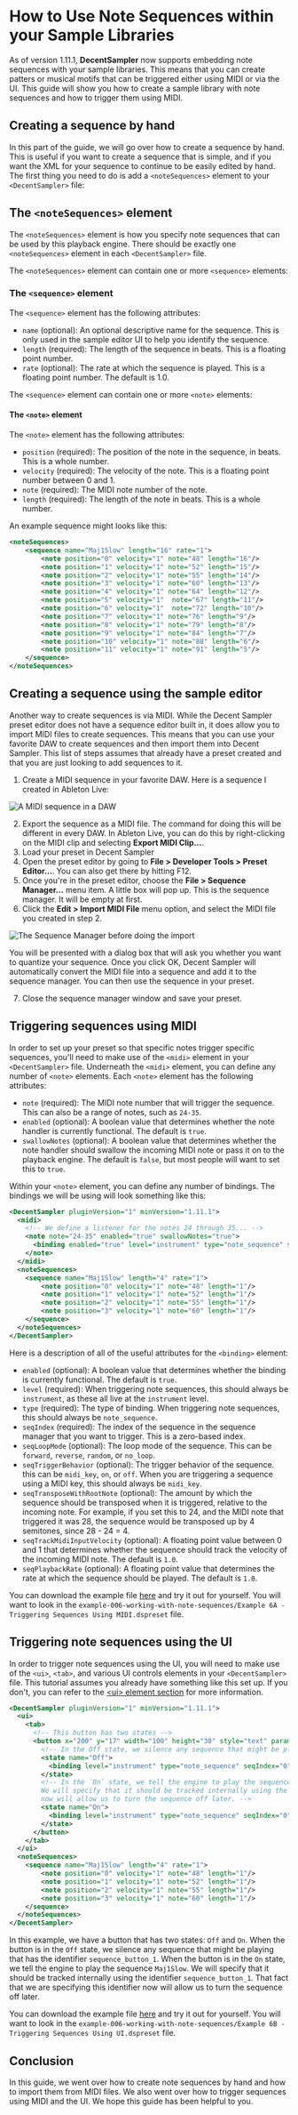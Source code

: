 # How to Use Note Sequences within your Sample Libraries

As of version 1.11.1, **DecentSampler** now supports embedding note sequences with your sample libraries. This means that you can create patters or musical motifs that can be triggered either using MIDI or via the UI. This guide will show you how to create a sample library with note sequences and how to trigger them using MIDI.

## Creating a sequence by hand

In this part of the guide, we will go over how to create a sequence by hand. This is useful if you want to create a sequence that is simple, and if you want the XML for your sequence to continue to be easily edited by hand. The first thing you need to do is add a `<noteSequences>` element to your `<DecentSampler>` file:

## The `<noteSequences>` element

The `<noteSequences>` element is how you specify note sequences that can be used by this playback engine. There should be exactly one `<noteSequences>` element in each `<DecentSampler>` file.

The `<noteSequences>` element can contain one or more `<sequence>` elements:

### The `<sequence>` element

The `<sequence>` element has the following attributes:

- `name` (optional): An optional descriptive name for the sequence. This is only used in the sample editor UI to help you identify the sequence.
- `length` (required): The length of the sequence in beats. This is a floating point number.
- `rate` (optional): The rate at which the sequence is played. This is a floating point number. The default is 1.0.

The `<sequence>` element can contain one or more `<note>` elements:

#### The `<note>` element

The `<note>` element has the following attributes:

- `position` (required): The position of the note in the sequence, in beats. This is a whole number.
- `velocity` (required): The velocity of the note. This is a floating point number between 0 and 1.
- `note` (required): The MIDI note number of the note.
- `length` (required): The length of the note in beats. This is a whole number.

An example sequence might looks like this:

```xml
<noteSequences>
    <sequence name="Maj1Slow" length="16" rate="1">
        <note position="0" velocity="1" note="48" length="16"/>
        <note position="1" velocity="1" note="52" length="15"/>
        <note position="2" velocity="1" note="55" length="14"/>
        <note position="3" velocity="1" note="60" length="13"/>
        <note position="4" velocity="1" note="64" length="12"/>
        <note position="5" velocity="1"  note="67" length="11"/>
        <note position="6" velocity="1"  note="72" length="10"/>
        <note position="7" velocity="1" note="76" length="9"/>
        <note position="8" velocity="1" note="79" length="8"/>
        <note position="9" velocity="1" note="84" length="7"/>
        <note position="10" velocity="1" note="88" length="6"/>
        <note position="11" velocity="1" note="91" length="5"/>
    </sequence>
</noteSequences>
```

## Creating a sequence using the sample editor

Another way to create sequences is via MIDI. While the Decent Sampler preset editor does not have a sequence editor built in, it does allow you to import MIDI files to create sequences. This means that you can use your favorite DAW to create sequences and then import them into Decent Sampler. This list of steps assumes that already have a preset created and that you are just looking to add sequences to it.

1. Create a MIDI sequence in your favorite DAW. Here is a sequence I created in Ableton Live:

![A MIDI sequence in a DAW](_static/images/AbletonLiveMIDISequence.jpg)

2. Export the sequence as a MIDI file. The command for doing this will be different in every DAW. In Ableton Live, you can do this by right-clicking on the MIDI clip and selecting **Export MIDI Clip...**.
3. Load your preset in Decent Sampler
4. Open the preset editor by going to **File > Developer Tools > Preset Editor...**. You can also get there by hitting F12.
5. Once you're in the preset editor, choose the **File > Sequence Manager...** menu item. A little box will pop up. This is the sequence manager. It will be empty at first.
6. Click the **Edit > Import MIDI File** menu option, and select the MIDI file you created in step 2.

![The Sequence Manager before doing the import](_static/images/SequenceManagerBeforeImport.jpg)

You will be presented with a dialog box that will ask you whether you want to quantize your sequence. Once you click OK, Decent Sampler will automatically convert the MIDI file into a sequence and add it to the sequence manager. You can then use the sequence in your preset.

7. Close the sequence manager window and save your preset.

## Triggering sequences using MIDI

In order to set up your preset so that specific notes trigger specific sequences, you'll need to make use of the `<midi>` element in your `<DecentSampler>` file. Underneath the `<midi>` element, you can define any number of `<note>` elements. Each `<note>` element has the following attributes:

- `note` (required): The MIDI note number that will trigger the sequence. This can also be a range of notes, such as `24-35`.
- `enabled` (optional): A boolean value that determines whether the note handler is currently functional. The default is `true`.
- `swallowNotes` (optional): A boolean value that determines whether the note handler should swallow the incoming MIDI note or pass it on to the playback engine. The default is `false`, but most people will want to set this to `true`.

Within your `<note>` element, you can define any number of bindings. The bindings we will be using will look something like this:
    
```xml
<DecentSampler pluginVersion="1" minVersion="1.11.1">
  <midi>
    <!-- We define a listener for the notes 24 through 35... -->
    <note note="24-35" enabled="true" swallowNotes="true">
      <binding enabled="true" level="instrument" type="note_sequence" seqIndex="0" seqLoopMode="forward" seqTriggerBehavior="midi_key" seqTransposeWithRootNote="12" seqTrackMidiInputVelocity="1.0" seqPlaybackRate="1"/>
    </note>
  </midi>
  <noteSequences>
    <sequence name="Maj1Slow" length="4" rate="1">
        <note position="0" velocity="1" note="48" length="1"/>
        <note position="1" velocity="1" note="52" length="1"/>
        <note position="2" velocity="1" note="55" length="1"/>
        <note position="3" velocity="1" note="60" length="1"/>
    </sequence>
  </noteSequences>
</DecentSampler>
```

Here is a description of all of the useful attributes for the `<binding>` element:
- `enabled` (optional): A boolean value that determines whether the binding is currently functional. The default is `true`.
- `level` (required): When triggering note sequences, this should always be `instrument`, as these all live at the `instrument` level.
- `type` (required): The type of binding. When triggering note sequences, this should always be `note_sequence`.
- `seqIndex` (required): The index of the sequence in the sequence manager that you want to trigger. This is a zero-based index.
- `seqLoopMode` (optional): The loop mode of the sequence. This can be `forward`, `reverse`, `random`, or `no_loop`.
- `seqTriggerBehavior` (optional): The trigger behavior of the sequence. this can be `midi_key`, `on`, or `off`. When you are triggering a sequence using a MIDI key, this should always be `midi_key`.
- `seqTransposeWithRootNote` (optional): The amount by which the sequence should be transposed when it is triggered, relative to the incoming note. For example, if you set this to 24, and the MIDI note that triggered it was 28, the sequence would be transposed up by 4 semitones, since 28 - 24 = 4.
- `seqTrackMidiInputVelocity` (optional): A floating point value between 0 and 1 that determines whether the sequence should track the velocity of the incoming MIDI note. The default is `1.0`.
- `seqPlaybackRate` (optional): A floating point value that determines the rate at which the sequence should be played. The default is `1.0`.

You can download the example file [here](https://github.com/DecentSamples/DecentSampler-Sample-Library-Examples/releases/) and try it out for yourself. You will want to look in the `example-006-working-with-note-sequences/Example 6A - Triggering Sequences Using MIDI.dspreset` file.

## Triggering note sequences using the UI

In order to trigger note sequences using the UI, you will need to make use of the `<ui>`, `<tab>`, and various UI controls elements in your `<DecentSampler>` file. This tutorial assumes you already have something like this set up. If you don't, you can refer to the [&lt;ui&gt; element section](the-ui-element) for more information.


```xml
<DecentSampler pluginVersion="1" minVersion="1.11.1">
  <ui>
    <tab>
      <!-- This button has two states -->
      <button x="200" y="17" width="100" height="30" style="text" parameterName="Sequencer Enabled" value="0" defaultValue="0">
        <!-- In the Off state, we silence any sequence that might be playing that has the identifier "sequence_button_1"  -->
        <state name="Off">
          <binding level="instrument" type="note_sequence" seqIndex="0" seqTriggerBehavior="off" seqPlayerIdentifier="sequence_button_1"/>
        </state>
        <!-- In the `On` state, we tell the engine to play the sequence "Maj1Slow" (identifier as sequence with index 0). 
        We will specify that it should be tracked internally using the identifier "sequence_button_1". That fact that we are specify this idenfitier 
        now will allow us to turn the sequence off later. -->
        <state name="On">
          <binding level="instrument" type="note_sequence" seqIndex="0" seqLoopMode="forward" seqTriggerBehavior="on" seqTrackMidiInputVelocity="1.0" seqPlaybackRate="1" seqTranspose="12" seqPlayerIdentifier="sequence_button_1"/>
        </state>
      </button>
    </tab>
  </ui>
  <noteSequences>
    <sequence name="Maj1Slow" length="4" rate="1">
        <note position="0" velocity="1" note="48" length="1"/>
        <note position="1" velocity="1" note="52" length="1"/>
        <note position="2" velocity="1" note="55" length="1"/>
        <note position="3" velocity="1" note="60" length="1"/>
    </sequence>
  </noteSequences>
</DecentSampler>
```

In this example, we have a button that has two states: `Off` and `On`. When the button is in the `Off` state, we silence any sequence that might be playing that has the identifier `sequence_button_1`. When the button is in the `On` state, we tell the engine to play the sequence `Maj1Slow`. We will specify that it should be tracked internally using the identifier `sequence_button_1`. That fact that we are specifying this identifier now will allow us to turn the sequence off later.

You can download the example file [here](https://github.com/DecentSamples/DecentSampler-Sample-Library-Examples/releases/) and try it out for yourself. You will want to look in the `example-006-working-with-note-sequences/Example 6B - Triggering Sequences Using UI.dspreset` file.

## Conclusion

In this guide, we went over how to create note sequences by hand and how to import them from MIDI files. We also went over how to trigger sequences using MIDI and the UI. We hope this guide has been helpful to you.